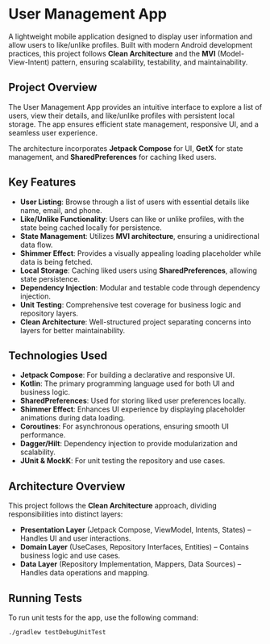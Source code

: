# User Management App

A lightweight mobile application designed to display user information and allow users to like/unlike profiles. Built with modern Android development practices, this project follows **Clean Architecture** and the **MVI** (Model-View-Intent) pattern, ensuring scalability, testability, and maintainability.

## Project Overview

The User Management App provides an intuitive interface to explore a list of users, view their details, and like/unlike profiles with persistent local storage. The app ensures efficient state management, responsive UI, and a seamless user experience.

The architecture incorporates **Jetpack Compose** for UI, **GetX** for state management, and **SharedPreferences** for caching liked users.

## Key Features

- **User Listing**: Browse through a list of users with essential details like name, email, and phone.
- **Like/Unlike Functionality**: Users can like or unlike profiles, with the state being cached locally for persistence.
- **State Management**: Utilizes **MVI architecture**, ensuring a unidirectional data flow.
- **Shimmer Effect**: Provides a visually appealing loading placeholder while data is being fetched.
- **Local Storage**: Caching liked users using **SharedPreferences**, allowing state persistence.
- **Dependency Injection**: Modular and testable code through dependency injection.
- **Unit Testing**: Comprehensive test coverage for business logic and repository layers.
- **Clean Architecture**: Well-structured project separating concerns into layers for better maintainability.

## Technologies Used

- **Jetpack Compose**: For building a declarative and responsive UI.
- **Kotlin**: The primary programming language used for both UI and business logic.
- **SharedPreferences**: Used for storing liked user preferences locally.
- **Shimmer Effect**: Enhances UI experience by displaying placeholder animations during data loading.
- **Coroutines**: For asynchronous operations, ensuring smooth UI performance.
- **Dagger/Hilt**: Dependency injection to provide modularization and scalability.
- **JUnit & MockK**: For unit testing the repository and use cases.

## Architecture Overview

This project follows the **Clean Architecture** approach, dividing responsibilities into distinct layers:

- **Presentation Layer** (Jetpack Compose, ViewModel, Intents, States) – Handles UI and user interactions.
- **Domain Layer** (UseCases, Repository Interfaces, Entities) – Contains business logic and use cases.
- **Data Layer** (Repository Implementation, Mappers, Data Sources) – Handles data operations and mapping.

## Running Tests

To run unit tests for the app, use the following command:
```
./gradlew testDebugUnitTest
```

